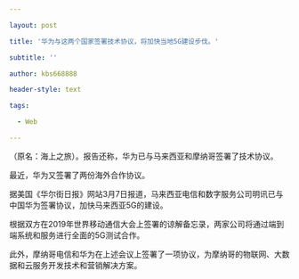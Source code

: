 ---
layout: post
title: '华为与这两个国家签署技术协议，将加快当地5G建设步伐。'
subtitle: ''
author: kbs668888
header-style: text
tags:
  - Web
---
（原名：海上之旅）。报告还称，华为已与马来西亚和摩纳哥签署了技术协议。

最近，华为又签署了两份海外合作协议。

据美国《华尔街日报》网站3月7日报道，马来西亚电信和数字服务公司明讯已与中国华为签署协议，加快马来西亚5G的建设。

根据双方在2019年世界移动通信大会上签署的谅解备忘录，两家公司将通过端到端系统和服务进行全面的5G测试合作。

此外，摩纳哥电信和华为在上述会议上签署了一项协议，为摩纳哥的物联网、大数据和云服务开发技术和营销解决方案。

